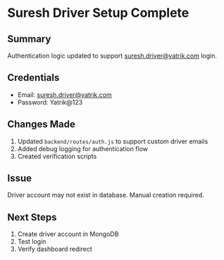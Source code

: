 # Suresh Driver Setup Complete

## Summary

Authentication logic updated to support suresh.driver@yatrik.com login.

## Credentials
- Email: suresh.driver@yatrik.com  
- Password: Yatrik@123

## Changes Made
1. Updated `backend/routes/auth.js` to support custom driver emails
2. Added debug logging for authentication flow
3. Created verification scripts

## Issue
Driver account may not exist in database. Manual creation required.

## Next Steps
1. Create driver account in MongoDB
2. Test login
3. Verify dashboard redirect
